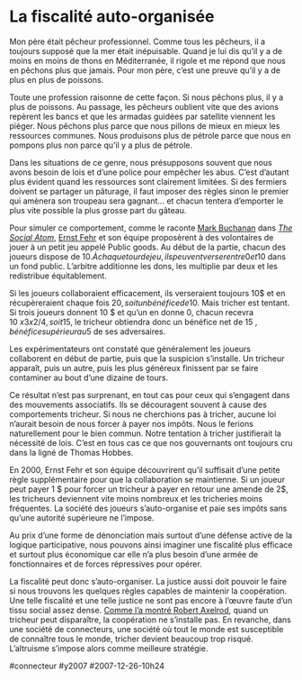 # La fiscalité auto-organisée

Mon père était pêcheur professionnel. Comme tous les pêcheurs, il a toujours supposé que la mer était inépuisable. Quand je lui dis qu’il y a de moins en moins de thons en Méditerranée, il rigole et me répond que nous en pêchons plus que jamais. Pour mon père, c’est une preuve qu’il y a de plus en plus de poissons.

Toute une profession raisonne de cette façon. Si nous pêchons plus, il y a plus de poissons. Au passage, les pêcheurs oublient vite que des avions repèrent les bancs et que les armadas guidées par satellite viennent les piéger. Nous pêchons plus parce que nous pillons de mieux en mieux les ressources communes. Nous produisons plus de pétrole parce que nous en pompons plus non parce qu’il y a plus de pétrole.

Dans les situations de ce genre, nous présupposons souvent que nous avons besoin de lois et d’une police pour empêcher les abus. C’est d’autant plus évident quand les ressources sont clairement limitées. Si des fermiers doivent se partager un pâturage, il faut imposer des règles sinon le premier qui amènera son troupeau sera gagnant… et chacun tentera d’emporter le plus vite possible la plus grosse part du gâteau.

Pour simuler ce comportement, comme le raconte [Mark Buchanan](http://pagesperso-orange.fr/mark.buchanan/indexMB.html) dans [*The Social Atom*](http://www.amazon.com/Social-Atom-Cheaters-Neighbor-Usually/dp/1596910135), [Ernst Fehr](http://www.iew.uzh.ch/chairs/fehr/team/fehr.html) et son équipe proposèrent à des volontaires de jouer à un petit jeu appelé Public goods. Au début de la partie, chacun des joueurs dispose de 10$. À chaque tour de jeu, ils peuvent verser entre 0 et 10$ dans un fond public. L’arbitre additionne les dons, les multiplie par deux et les redistribue équitablement.

Si les joueurs collaboraient efficacement, ils verseraient toujours 10$ et en récupèreraient chaque fois 20$, soit un bénéfice de 10$. Mais tricher est tentant. Si trois joueurs donnent 10 $ et qu’un en donne 0, chacun recevra 10 $ x 3 x 2/4, soit 15 $, le tricheur obtiendra donc un bénéfice net de 15 $, bénéfice supérieur au 5 $ de ses adversaires.

Les expérimentateurs ont constaté que généralement les joueurs collaborent en début de partie, puis que la suspicion s’installe. Un tricheur apparaît, puis un autre, puis les plus généreux finissent par se faire contaminer au bout d’une dizaine de tours.

Ce résultat n’est pas surprenant, en tout cas pour ceux qui s’engagent dans des mouvements associatifs. Ils se découragent souvent à cause des comportements tricheur. Si nous ne cherchions pas à tricher, aucune loi n’aurait besoin de nous forcer à payer nos impôts. Nous le ferions naturellement pour le bien commun. Notre tentation à tricher justifierait la nécessité de lois. C’est en tous cas ce que nos gouvernants ont toujours cru dans la ligné de Thomas Hobbes.

En 2000, Ernst Fehr et son équipe découvrirent qu’il suffisait d’une petite règle supplémentaire pour que la collaboration se maintienne. Si un joueur peut payer 1 $ pour forcer un tricheur à payer en retour une amende de 2$, les tricheurs deviennent vite moins nombreux et les tricheries moins fréquentes. La société des joueurs s’auto-organise et paie ses impôts sans qu’une autorité supérieure ne l’impose.

Au prix d’une forme de dénonciation mais surtout d’une défense active de la logique participative, nous pouvons ainsi imaginer une fiscalité plus efficace et surtout plus économique car elle n’a plus besoin d’une armée de fonctionnaires et de forces répressives pour opérer.

La fiscalité peut donc s’auto-organiser. La justice aussi doit pouvoir le faire si nous trouvons les quelques règles capables de maintenir la coopération. Une telle fiscalité et une telle justice ne sont pas encore à l’œuvre faute d’un tissu social assez dense. [Comme l’a montré Robert Axelrod](../5/le-dilemme-du-prisonnier.md), quand un tricheur peut disparaître, la coopération ne s’installe pas. En revanche, dans une société de connecteurs, une société où tout le monde est susceptible de connaître tous le monde, tricher devient beaucoup trop risqué. L’altruisme s’impose alors comme meilleure stratégie.

#connecteur #y2007 #2007-12-26-10h24
